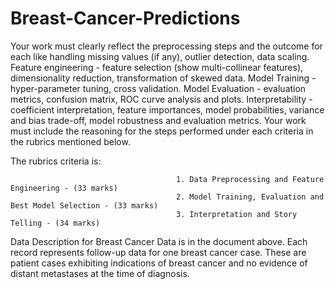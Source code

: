 # Breast-Cancer-Predictions

Your work must clearly reflect the preprocessing steps and the outcome for each like handling missing values (if any), outlier detection, data scaling. Feature engineering - feature selection (show multi-collinear features), dimensionality reduction, transformation of skewed data. Model Training - hyper-parameter tuning, cross validation. Model Evaluation - evaluation metrics, confusion matrix, ROC curve analysis and plots. Interpretability - coefficient interpretation, feature importances, model probabilities, variance and bias trade-off, model robustness and evaluation metrics. Your work must include the reasoning for the steps performed under each criteria in the rubrics mentioned below. 

The rubrics criteria is:                 

                                         1. Data Preprocessing and Feature Engineering - (33 marks)
                                         2. Model Training, Evaluation and Best Model Selection - (33 marks)
                                         3. Interpretation and Story Telling - (34 marks)


Data Description for Breast Cancer Data is in the document above.
Each record represents follow-up data for one breast cancer case. These are patient cases
exhibiting indications of breast cancer and no evidence of distant metastases at the time of
diagnosis.
